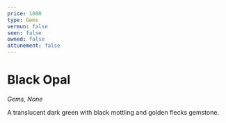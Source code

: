 ```yaml
---
price: 1000
type: Gems
vermun: false
seen: false
owned: false
attunement: false
---
```

# Black Opal

*Gems, None*

A translucent dark green with black mottling and golden flecks gemstone.
